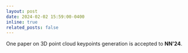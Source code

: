 ```yaml
---
layout: post
date: 2024-02-02 15:59:00-0400
inline: true
related_posts: false
---
```


One paper on 3D point cloud keypoints generation is accepted to **NN'24**.